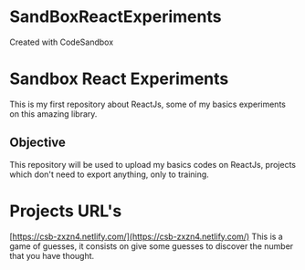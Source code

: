 # SandBoxReactExperiments
Created with CodeSandbox

# Sandbox React Experiments

This is my first repository about ReactJs, some of my basics experiments on this amazing library.


## Objective
This repository will be used to upload my basics codes on ReactJs, projects which don't need to export anything, only to training.  

# Projects URL's
[https://csb-zxzn4.netlify.com/](https://csb-zxzn4.netlify.com/) 
This is a game of guesses, it consists on give some guesses to discover the number that you have thought.

